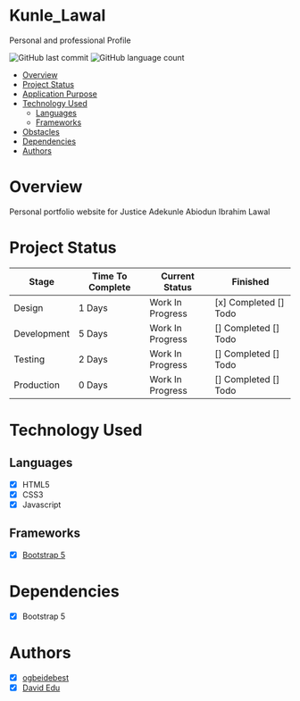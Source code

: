 # Kunle_Lawal
Personal and professional Profile

![GitHub last commit](https://img.shields.io/github/last-commit/daveeedu/Kunle_Lawal)
![GitHub language count](https://img.shields.io/github/languages/count/daveeedu/Kunle_Lawal)

- [Overview](#overview)
- [Project Status](#project-status)
- [Application Purpose](#application-purpose)
- [Technology Used](#technology-used)
  - [Languages](#languages)
  - [Frameworks](#frameworks)
- [Obstacles](#obstacles)
- [Dependencies](#dependencies)
- [Authors](#authors)

# Overview
Personal portfolio website for Justice Adekunle Abiodun Ibrahim Lawal
# Project Status

| Stage       | Time To Complete | Current Status   | Finished              |
| ----------- | ---------------- | ---------------- | --------------------- |
| Design      | 1 Days           | Work In Progress | [x] Completed [] Todo |
| Development | 5 Days           | Work In Progress | [] Completed [] Todo |
| Testing     | 2 Days           | Work In Progress | [] Completed [] Todo |
| Production  | 0 Days           | Work In Progress | [] Completed [] Todo |

# Technology Used

## Languages

- [x] HTML5
- [x] CSS3
- [x] Javascript

## Frameworks

- [x] [Bootstrap 5](https://getbootstrap.com/)

# Dependencies

- [x] Bootstrap 5

# Authors

- [x] [ogbeidebest](www.https://github.com/ogbeidebest)
- [x] [David Edu](www.github.com/daveedu)
